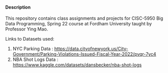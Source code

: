 #### Description

This repository contains class assignments and projects for CISC-5950 Big Data Programming, Spring 22 course at Fordham University taught by Professor Ying Mao.

Links to Datasets used:

1. NYC Parking Data : https://data.cityofnewyork.us/City-Government/Parking-Violations-Issued-Fiscal-Year-2022/pvqr-7yc4
2. NBA Shot Logs Data : https://www.kaggle.com/datasets/dansbecker/nba-shot-logs

